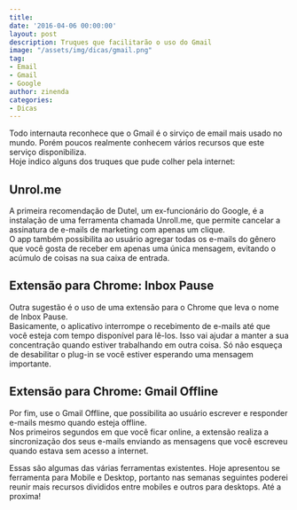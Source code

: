 ```yaml
---
title: 
date: '2016-04-06 00:00:00'
layout: post
description: Truques que facilitarão o uso do Gmail
image: "/assets/img/dicas/gmail.png"
tag:
- Email
- Gmail
- Google
author: zinenda
categories:
- Dicas
---
```


Todo internauta reconhece que o Gmail é o sirviço de email mais usado no mundo.
Porém poucos realmente conhecem vários recursos que este serviço disponibiliza.<br>
Hoje indico alguns dos truques que pude colher pela internet:

## Unrol.me
A primeira recomendação de Dutel, um ex-funcionário do Google, é a instalação de uma ferramenta chamada Unroll.me, que permite cancelar a assinatura de e-mails de marketing com apenas um clique.<br>
O app também possibilita ao usuário agregar todas os e-mails do gênero que você gosta de receber em apenas uma única mensagem, evitando o acúmulo de coisas na sua caixa de entrada.

## Extensão para Chrome: Inbox Pause
Outra sugestão é o uso de uma extensão para o Chrome que leva o nome de Inbox Pause. <br>
Basicamente, o aplicativo interrompe o recebimento de e-mails até que você esteja com tempo disponível para lê-los. 
Isso vai ajudar a manter a sua concentração quando estiver trabalhando em outra coisa. 
Só não esqueça de desabilitar o plug-in se você estiver esperando uma mensagem importante.

## Extensão para Chrome: Gmail Offline
Por fim, use o Gmail Offline, que possibilita ao usuário escrever e responder e-mails mesmo quando esteja offline. <br>
Nos primeiros segundos em que você ficar online, a extensão realiza a sincronização dos seus e-mails enviando as mensagens que você escreveu quando estava sem acesso a internet.

Essas são algumas das várias ferramentas existentes.
Hoje apresentou se ferramenta para Mobile e Desktop, portanto nas semanas seguintes poderei reunir mais recursos divididos entre mobiles e outros para desktops.
Até a proxima!